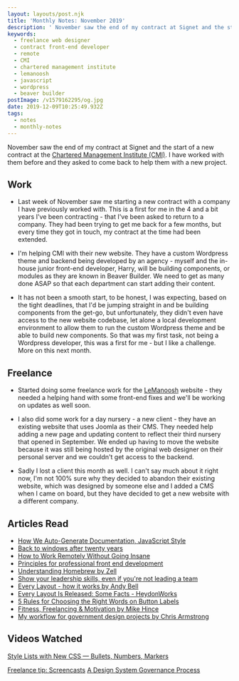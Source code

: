 ```yaml
---
layout: layouts/post.njk
title: 'Monthly Notes: November 2019'
description: ' November saw the end of my contract at Signet and the start of a new contract at the Chartered Management Institute (CMI). I have worked with them before and they asked to come back to help them with a new project.'
keywords:
  - freelance web designer
  - contract front-end developer
  - remote
  - CMI
  - chartered management institute
  - lemanoosh
  - javascript
  - wordpress
  - beaver builder
postImage: /v1579162295/og.jpg
date: 2019-12-09T10:25:49.932Z
tags:
  - notes
  - monthly-notes
---
```


November saw the end of my contract at Signet and the start of a new contract at the [Chartered Management Institute (CMI)](https://www.managers.org.uk "Chartered Management Institute (CMI)"). I have worked with them before and they asked to come back to help them with a new project.

## Work
- Last week of November saw me starting a new contract with a company I have previously worked with. This is a first for me in the 4 and a bit years I've been contracting - that I've been asked to return to a company. They had been trying to get me back for a few months, but every time they got in touch, my contract at the time had been extended.

- I'm helping CMI with their new website. They have a custom Wordpress theme and backend being developed by an agency - myself and the in-house junior front-end developer, Harry, will be building components, or modules as they are known in Beaver Builder. We need to get as many done ASAP so that each department can start adding their content.

- It has not been a smooth start, to be honest, I was expecting, based on the tight deadlines, that I'd be jumping straight in and be building components from the get-go, but unfortunately, they didn't even have access to the new website codebase, let alone a local development environment to allow them to run the custom Wordpress theme and be able to build new components. So that was my first task, not being a Wordpress developer, this was a first for me - but I like a challenge. More on this next month.


## Freelance
- Started doing some freelance work for the [LeManoosh](https://lemanoosh.com/ "LeManoosh") website - they needed a helping hand with some front-end fixes and we'll be working on updates as well soon.

- I also did some work for a day nursery - a new client - they have an existing website that uses Joomla as their CMS. They needed help adding a new page and updating content to reflect their third nursery that opened in September.  We ended up having to move the website because it was still being hosted by the original web designer on their personal server and we couldn't get access to the backend.

- Sadly I lost a client this month as well. I can't say much about it right now, I'm not 100% sure why they decided to abandon their existing website, which was designed by someone else and I added a CMS when I came on board, but they have decided to get a new website with a different company.



## Articles Read
- [How We Auto-Generate Documentation, JavaScript Style](https://snipcart.com/blog/generate-documentation-javascript "How We Auto-Generate Documentation, JavaScript Style")
- [Back to windows after twenty years](https://m.signalvnoise.com/back-to-windows-after-twenty-years/ "Back to windows after twenty years")
- [How to Work Remotely Without Going Insane](https://dev.to/scahhht/how-to-work-remotely-without-going-insane-28l6 "How to Work Remotely Without Going Insane")
- [Principles for professional front end development](https://gomakethings.com/principles-for-professional-front-end-development/ "Principles for professional front end development")
- [Understanding Homebrew by Zell](https://zellwk.com/blog/homebrew/ "Understanding Homebrew by Zell")
- [Show your leadership skills, even if you're not leading a team](https://dev.to/yashints/show-your-leadership-skills-even-if-you-re-not-leading-a-team-4d0n "Show your leadership skills, even if you're not leading a team")
- [Every Layout - how it works by Andy Bell](https://archive.hankchizljaw.com/wrote/every-layout-how-it-works/ "Every Layout - how it works by Andy Bell")
- [Every Layout Is Released: Some Facts - HeydonWorks](https://heydonworks.com/article/every-layout-is-released:-some-facts/ "Every Layout Is Released: Some Facts - HeydonWorks")
- [5 Rules for Choosing the Right Words on Button Labels](https://uxmovement.com/buttons/5-rules-for-choosing-the-right-words-on-button-labels/ "5 Rules for Choosing the Right Words on Button Labels")
- [Fitness, Freelancing & Motivation by Mike Hince](https://mikehince.com/thoughts/fitness-and-motivation/ "Fitness, Freelancing & Motivation by Mike Hince")
- [My workflow for government design projects by Chris Armstrong](https://chrisarmstrong.io/Government-Design-Workflow/ "My workflow for government design projects by Chris Armstrong")

## Videos Watched
[Style Lists with New CSS — Bullets, Numbers, Markers](https://youtu.be/2awepiNoaZI "Style Lists with New CSS — Bullets, Numbers, Markers")

[Freelance tip: Screencasts](https://youtu.be/g3pYvGW-B20 "Freelance tip: Screencasts")
[A Design System Governance Process](https://youtu.be/5Zc3W4NpiA8 "A Design System Governance Process")
